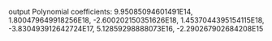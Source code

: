 output 
Polynomial coefficients:
9.95085094601491E14, 1.800479649918256E18, -2.600202150351626E18, 1.4537044395154115E18, -3.830493912642724E17, 5.12859298888073E16, -2.290267902684208E15
